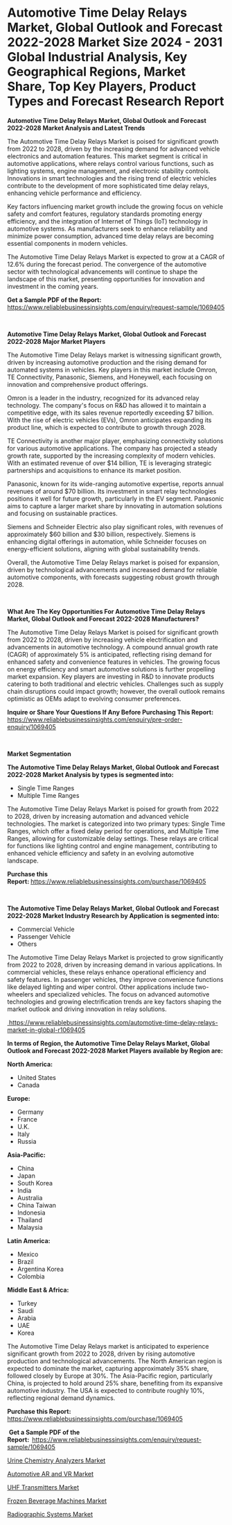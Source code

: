 <p><h1>Automotive Time Delay Relays Market, Global Outlook and Forecast 2022-2028 Market Size 2024 - 2031 Global Industrial Analysis, Key Geographical Regions, Market Share, Top Key Players, Product Types and Forecast Research Report</h1></p><p><strong>Automotive Time Delay Relays Market, Global Outlook and Forecast 2022-2028 Market Analysis and Latest Trends</strong></p>
<p><p>The Automotive Time Delay Relays Market is poised for significant growth from 2022 to 2028, driven by the increasing demand for advanced vehicle electronics and automation features. This market segment is critical in automotive applications, where relays control various functions, such as lighting systems, engine management, and electronic stability controls. Innovations in smart technologies and the rising trend of electric vehicles contribute to the development of more sophisticated time delay relays, enhancing vehicle performance and efficiency.</p><p>Key factors influencing market growth include the growing focus on vehicle safety and comfort features, regulatory standards promoting energy efficiency, and the integration of Internet of Things (IoT) technology in automotive systems. As manufacturers seek to enhance reliability and minimize power consumption, advanced time delay relays are becoming essential components in modern vehicles.</p><p>The Automotive Time Delay Relays Market is expected to grow at a CAGR of 12.6% during the forecast period. The convergence of the automotive sector with technological advancements will continue to shape the landscape of this market, presenting opportunities for innovation and investment in the coming years.</p></p>
<p><strong>Get a Sample PDF of the Report:&nbsp;</strong> <a href="https://www.reliablebusinessinsights.com/enquiry/request-sample/1069405">https://www.reliablebusinessinsights.com/enquiry/request-sample/1069405</a></p>
<p>&nbsp;</p>
<p><strong>Automotive Time Delay Relays Market, Global Outlook and Forecast 2022-2028 Major Market Players</strong></p>
<p><p>The Automotive Time Delay Relays market is witnessing significant growth, driven by increasing automotive production and the rising demand for automated systems in vehicles. Key players in this market include Omron, TE Connectivity, Panasonic, Siemens, and Honeywell, each focusing on innovation and comprehensive product offerings.</p><p>Omron is a leader in the industry, recognized for its advanced relay technology. The company's focus on R&D has allowed it to maintain a competitive edge, with its sales revenue reportedly exceeding $7 billion. With the rise of electric vehicles (EVs), Omron anticipates expanding its product line, which is expected to contribute to growth through 2028.</p><p>TE Connectivity is another major player, emphasizing connectivity solutions for various automotive applications. The company has projected a steady growth rate, supported by the increasing complexity of modern vehicles. With an estimated revenue of over $14 billion, TE is leveraging strategic partnerships and acquisitions to enhance its market position.</p><p>Panasonic, known for its wide-ranging automotive expertise, reports annual revenues of around $70 billion. Its investment in smart relay technologies positions it well for future growth, particularly in the EV segment. Panasonic aims to capture a larger market share by innovating in automation solutions and focusing on sustainable practices.</p><p>Siemens and Schneider Electric also play significant roles, with revenues of approximately $60 billion and $30 billion, respectively. Siemens is enhancing digital offerings in automation, while Schneider focuses on energy-efficient solutions, aligning with global sustainability trends.</p><p>Overall, the Automotive Time Delay Relays market is poised for expansion, driven by technological advancements and increased demand for reliable automotive components, with forecasts suggesting robust growth through 2028.</p></p>
<p>&nbsp;</p>
<p><strong>What Are The Key Opportunities For Automotive Time Delay Relays Market, Global Outlook and Forecast 2022-2028 Manufacturers?</strong></p>
<p><p>The Automotive Time Delay Relays Market is poised for significant growth from 2022 to 2028, driven by increasing vehicle electrification and advancements in automotive technology. A compound annual growth rate (CAGR) of approximately 5% is anticipated, reflecting rising demand for enhanced safety and convenience features in vehicles. The growing focus on energy efficiency and smart automotive solutions is further propelling market expansion. Key players are investing in R&D to innovate products catering to both traditional and electric vehicles. Challenges such as supply chain disruptions could impact growth; however, the overall outlook remains optimistic as OEMs adapt to evolving consumer preferences.</p></p>
<p><strong>Inquire or Share Your Questions If Any Before Purchasing This Report:</strong> <a href="https://www.reliablebusinessinsights.com/enquiry/pre-order-enquiry/1069405">https://www.reliablebusinessinsights.com/enquiry/pre-order-enquiry/1069405</a></p>
<p>&nbsp;</p>
<p><strong>Market Segmentation</strong></p>
<p><strong>The Automotive Time Delay Relays Market, Global Outlook and Forecast 2022-2028 Market Analysis by types is segmented into:</strong></p>
<p><ul><li>Single Time Ranges</li><li>Multiple Time Ranges</li></ul></p>
<p><p>The Automotive Time Delay Relays Market is poised for growth from 2022 to 2028, driven by increasing automation and advanced vehicle technologies. The market is categorized into two primary types: Single Time Ranges, which offer a fixed delay period for operations, and Multiple Time Ranges, allowing for customizable delay settings. These relays are critical for functions like lighting control and engine management, contributing to enhanced vehicle efficiency and safety in an evolving automotive landscape.</p></p>
<p><strong>Purchase this Report:&nbsp;</strong><a href="https://www.reliablebusinessinsights.com/purchase/1069405">https://www.reliablebusinessinsights.com/purchase/1069405</a></p>
<p>&nbsp;</p>
<p><strong>The Automotive Time Delay Relays Market, Global Outlook and Forecast 2022-2028 Market Industry Research by Application is segmented into:</strong></p>
<p><ul><li>Commercial Vehicle</li><li>Passenger Vehicle</li><li>Others</li></ul></p>
<p><p>The Automotive Time Delay Relays Market is projected to grow significantly from 2022 to 2028, driven by increasing demand in various applications. In commercial vehicles, these relays enhance operational efficiency and safety features. In passenger vehicles, they improve convenience functions like delayed lighting and wiper control. Other applications include two-wheelers and specialized vehicles. The focus on advanced automotive technologies and growing electrification trends are key factors shaping the market outlook and driving innovation in relay solutions.</p></p>
<p><a href="https://www.reliablebusinessinsights.com/automotive-time-delay-relays-market-in-global-r1069405">&nbsp;https://www.reliablebusinessinsights.com/automotive-time-delay-relays-market-in-global-r1069405</a></p>
<p><strong>In terms of Region, the Automotive Time Delay Relays Market, Global Outlook and Forecast 2022-2028 Market Players available by Region are:</strong></p>
<p>
    <p> <strong> North America: </strong>
        <ul>
            <li>United States</li>
            <li>Canada</li>
        </ul>
        </p> 
    <p> <strong> Europe: </strong>
        <ul>
            <li>Germany</li>
            <li>France</li>
            <li>U.K.</li>
            <li>Italy</li>
            <li>Russia</li>
        </ul>
        </p> 
    <p> <strong> Asia-Pacific: </strong>
        <ul>
            <li>China</li>
            <li>Japan</li>
            <li>South Korea</li>
            <li>India</li>
            <li>Australia</li>
            <li>China Taiwan</li>
            <li>Indonesia</li>
            <li>Thailand</li>
            <li>Malaysia</li>
        </ul>
        </p> 
    <p> <strong> Latin America: </strong>
        <ul>
            <li>Mexico</li>
            <li>Brazil</li>
            <li>Argentina Korea</li>
            <li>Colombia</li>
        </ul>
        </p> 
    <p> <strong> Middle East & Africa: </strong>
        <ul>
            <li>Turkey</li>
            <li>Saudi</li>
            <li>Arabia</li>
            <li>UAE</li>
            <li>Korea</li>
        </ul>
    </p>
    </p>
<p><p>The Automotive Time Delay Relays market is anticipated to experience significant growth from 2022 to 2028, driven by rising automotive production and technological advancements. The North American region is expected to dominate the market, capturing approximately 35% share, followed closely by Europe at 30%. The Asia-Pacific region, particularly China, is projected to hold around 25% share, benefiting from its expansive automotive industry. The USA is expected to contribute roughly 10%, reflecting regional demand dynamics.</p></p>
<p><strong>Purchase this Report: </strong><a href="https://www.reliablebusinessinsights.com/purchase/1069405">https://www.reliablebusinessinsights.com/purchase/1069405</a></p>
<p>&nbsp;<strong>Get a Sample PDF of the Report:&nbsp;&nbsp;</strong><a href="https://www.reliablebusinessinsights.com/enquiry/request-sample/1069405">https://www.reliablebusinessinsights.com/enquiry/request-sample/1069405</a></p>
<p><strong></strong></p>
<p><p><a href="https://www.linkedin.com/pulse/urine-chemistry-analyzers-market-share-size-trends-industry-3o4re?trackingId=Ya8eJ5KETXOSiVGbKWRX8Q%3D%3D">Urine Chemistry Analyzers Market</a></p><p><a href="https://www.linkedin.com/pulse/automotive-ar-vr-market-size-share-growth-analysis-0h1ec?trackingId=XIoJCNR9S%2BGmABOzikRhBg%3D%3D">Automotive AR and VR Market</a></p><p><a href="https://www.linkedin.com/pulse/uhf-transmitters-market-size-share-analysis-growth-trends-s5mie?trackingId=HpCf1ZeBQHmuSYmVi2F%2B2A%3D%3D">UHF Transmitters Market</a></p><p><a href="https://www.linkedin.com/pulse/navigating-global-frozen-beverage-machines-market-landscape-9oxje?trackingId=eNALLwJBSqCdOjN8vpLEgA%3D%3D">Frozen Beverage Machines Market</a></p><p><a href="https://www.linkedin.com/pulse/radiographic-systems-market-size-growth-trends-statistics-3rd6e?trackingId=MiPnFUOFTGKxSSl9UOi00w%3D%3D">Radiographic Systems Market</a></p></p>